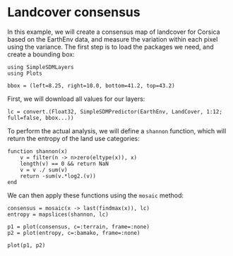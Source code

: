 # Landcover consensus

In this example, we will create a consensus map of landcover for Corsica based
on the EarthEnv data, and measure the variation within each pixel using the
variance. The first step is to load the packages we need, and create a bounding
box:

```@example cons
using SimpleSDMLayers
using Plots

bbox = (left=8.25, right=10.0, bottom=41.2, top=43.2)
```

First, we will download all values for our layers:

```@example cons
lc = convert.(Float32, SimpleSDMPredictor(EarthEnv, LandCover, 1:12; full=false, bbox...))
```

To perform the actual analysis, we will define a `shannon` function, which will
return the entropy of the land use categories:

```@example cons
function shannon(x)
    v = filter(n -> n>zero(eltype(x)), x)
    length(v) == 0 && return NaN
    v = v ./ sum(v)
    return -sum(v.*log2.(v))
end
```

We can then apply these functions using the `mosaic` method:

```@example cons
consensus = mosaic(x -> last(findmax(x)), lc)
entropy = mapslices(shannon, lc)
```

```@example cons
p1 = plot(consensus, c=:terrain, frame=:none)
p2 = plot(entropy, c=:bamako, frame=:none)

plot(p1, p2)
```
